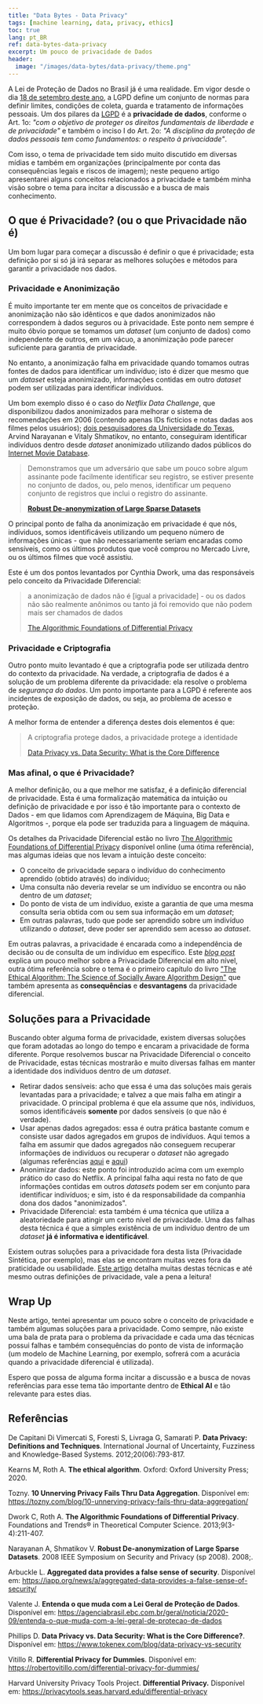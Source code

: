 ```yaml
---
title: "Data Bytes - Data Privacy"
tags: [machine learning, data, privacy, ethics]
toc: true
lang: pt_BR
ref: data-bytes-data-privacy
excerpt: Um pouco de privacidade de Dados
header:
  image: "/images/data-bytes/data-privacy/theme.png"
---
```


A Lei de Proteção de Dados no Brasil já é uma realidade. Em vigor desde o dia [18 de setembro deste ano](https://agenciabrasil.ebc.com.br/geral/noticia/2020-09/entenda-o-que-muda-com-a-lei-geral-de-protecao-de-dados), a LGPD define um conjunto de normas para definir limites, condições de coleta, guarda e tratamento de informações pessoais. Um dos pilares da [LGPD](http://www.planalto.gov.br/ccivil_03/_ato2015-2018/2018/lei/L13709.htm) é a **privacidade de dados**, conforme o Art. 1o: *"com o objetivo de proteger os direitos fundamentais de liberdade e de privacidade"* e também o inciso I do Art. 2o: *"A disciplina da proteção de dados pessoais tem como fundamentos: o respeito à privacidade"*.

Com isso, o tema de privacidade tem sido muito discutido em diversas mídias e também em organizações (principalmente por conta das consequências legais e riscos de imagem); neste pequeno artigo apresentarei alguns conceitos relacionados a privacidade e também minha visão sobre o tema para incitar a discussão e a busca de mais conhecimento.

## O que é Privacidade? (ou o que Privacidade não é)

Um bom lugar para começar a discussão é definir o que é privacidade; esta definição por si só já irá separar as melhores soluções e métodos para garantir a privacidade nos dados.

### Privacidade e Anonimização

É muito importante ter em mente que os conceitos de privacidade e anonimização não são idênticos e que dados anonimizados não correspondem à dados seguros ou à privacidade. Este ponto nem sempre é muito óbvio porque se tomamos um *dataset* (um conjunto de dados) como independente de outros, em um vácuo, a anonimização pode parecer suficiente para garantia de privacidade.

No entanto, a anonimização falha em privacidade quando tomamos outras fontes de dados para identificar um indivíduo; isto é dizer que mesmo que um *dataset* esteja anonimizado, informações contidas em outro *dataset* podem ser utilizadas para identificar indivíduos.

Um bom exemplo disso é o caso do *Netflix Data Challenge*, que disponibilizou dados anonimizados para melhorar o sistema de recomendações em 2006 (contendo apenas IDs fictícios e notas dadas aos filmes pelos usuários); [dois pesquisadores da Universidade do Texas](https://www.cs.cornell.edu/~shmat/shmat_oak08netflix.pdf), Arvind Narayanan e Vitaly Shmatikov, no entanto, conseguiram identificar indivíduos dentro desde *dataset* anonimizado utilizando dados públicos do [Internet Movie Database](http://www.imdb.com/).

> Demonstramos que um adversário que sabe um pouco sobre algum assinante pode facilmente identificar seu registro, se estiver presente no conjunto de dados, ou, pelo menos, identificar um pequeno conjunto de registros que inclui o registro do assinante.
>
> [**Robust De-anonymization of Large Sparse Datasets**](https://www.cs.cornell.edu/~shmat/shmat_oak08netflix.pdf)

O principal ponto de falha da anonimização em privacidade é que nós, indíviduos, somos identificáveis utilizando um pequeno número de informações únicas -   que não necessariamente seriam encaradas como sensíveis, como os últimos produtos que você comprou no Mercado Livre, ou os últimos filmes que você assistiu.

Este é um dos pontos levantados por Cynthia Dwork, uma das responsáveis pelo conceito da Privacidade Diferencial:

> a anonimização de dados não é [igual a privacidade] - ou os dados não são realmente anônimos ou tanto já foi removido que não podem mais ser chamados de dados
>
> [The Algorithmic Foundations of Differential Privacy](https://www.cis.upenn.edu/~aaroth/Papers/privacybook.pdf)

### Privacidade e Criptografia

Outro ponto muito levantado é que a criptografia pode ser utilizada dentro do contexto da privacidade. Na verdade, a criptografia de dados é a solução de um problema diferente da privacidade: ela resolve o problema de *segurança do dados*. Um ponto importante para a LGPD é referente aos incidentes de exposição de dados, ou seja, ao problema de acesso e proteção.

A melhor forma de entender a diferença destes dois elementos é que:

> A criptografia protege dados, a privacidade protege a identidade
>
> [Data Privacy vs. Data Security: What is the Core Difference](https://www.tokenex.com/blog/data-privacy-vs-security)

### Mas afinal, o que é Privacidade?

A melhor definição, ou a que melhor me satisfaz, é a definição diferencial de privacidade. Esta é uma formalização matemática da intuição ou definição de privacidade e por isso é tão importante para o contexto de Dados - em que lidamos com Aprendizagem de Máquina, Big Data e Algoritmos -, porque ela pode ser traduzida para a linguagem de máquina.

Os detalhes da Privacidade Diferencial estão no livro [The Algorithmic Foundations of Differential Privacy](https://www.cis.upenn.edu/~aaroth/Papers/privacybook.pdf) disponível online (uma ótima referência), mas algumas ideias que nos levam a intuição deste conceito:

- O conceito de privacidade separa o indivíduo do conhecimento aprendido (obtido através) do indíviduo;
- Uma consulta não deveria revelar se um indivíduo se encontra ou não dentro de um *dataset*;
- Do ponto de vista de um indivíduo, existe a garantia de que uma mesma consulta seria obtida com ou sem sua informação em um *dataset*;
- Em outras palavras, tudo que pode ser aprendido sobre um indivíduo utilizando o *dataset*, deve poder ser aprendido sem acesso ao *dataset*.

Em outras palavras, a privacidade é encarada como a independência de decisão ou de consulta de um indivíduo em específico. Este *[blog post](https://robertovitillo.com/differential-privacy-for-dummies/)* explica um pouco melhor sobre a Privacidade Diferencial em alto nível, outra ótima referência sobre o tema é o primeiro capítulo do livro ["The Ethical Algorithm: The Science of Socially Aware Algorithm Design"](https://www.amazon.com/Ethical-Algorithm-Science-Socially-Design/dp/0190948205) que também apresenta as **consequências** e **desvantagens** da privacidade diferencial.

## Soluções para a Privacidade

Buscando obter alguma forma de privacidade, existem diversas soluções que foram adotadas ao longo do tempo e encaram a privacidade de forma diferente. Porque resolvemos buscar na Privacidade Diferencial o conceito de Privacidade, estas técnicas mostrarão e muito diversas falhas em manter a identidade dos indíviduos dentro de um *dataset*.

- Retirar dados sensíveis: acho que essa é uma das soluções mais gerais levantadas para a privacidade; e talvez a que mais falha em atingir a privacidade. O principal problema é que ela assume que nós, indíviduos, somos identificáveis **somente** por dados sensíveis (o que não é verdade).
- Usar apenas dados agregados: essa é outra prática bastante comum e consiste usar dados agregados em grupos de indivíduos. Aqui temos a falha em assumir que dados agregados não conseguem recuperar informações de indivíduos ou recuperar o *dataset* não agregado (algumas referências [aqui](https://iapp.org/news/a/aggregated-data-provides-a-false-sense-of-security/) e [aqui](https://tozny.com/blog/10-unnerving-privacy-fails-thru-data-aggregation/))
- Anonimizar dados: este ponto foi introduzido acima com um exemplo prático do caso do Netflix. A principal falha aqui resta no fato de que informações contidas em outros *datasets* podem ser em conjunto para identificar indivíduos; e sim, isto é da responsabilidade da companhia dona dos dados "anonimizados".
- Privacidade Diferencial: esta também é uma técnica que utiliza a aleatoriedade para atingir um certo nível de privacidade. Uma das falhas desta técnica é que a simples existência de um indivíduo dentro de um *dataset* **já é informativa e identificável**.

Existem outras soluções para a privacidade fora desta lista (Privacidade Sintética, por exemplo), mas elas se encontram muitas vezes fora da praticidade ou usabilidade. [Este artigo](https://pdfs.semanticscholar.org/7c6a/bddbd791dddd281c5764dbe859c55ba2e019.pdf?_ga=2.170032995.299723572.1604518308-1165209624.1601912032) detalha muitas destas técnicas e até mesmo outras definições de privacidade, vale a pena a leitura!

## Wrap Up

Neste artigo, tentei apresentar um pouco sobre o conceito de privacidade e também algumas soluções para a privacidade. Como sempre, não existe uma bala de prata para o problema da privacidade e cada uma das técnicas possui falhas e também consequências do ponto de vista de informação (um modelo de Machine Learning, por exemplo, sofrerá com a acurácia quando a privacidade diferencial é utilizada).

Espero que possa de alguma forma incitar a discussão e a busca de novas referências para esse tema tão importante dentro de **Ethical AI** e tão relevante para estes dias.

## Referências

De Capitani Di Vimercati S, Foresti S, Livraga G, Samarati P. **Data Privacy: Definitions and Techniques**. International Journal of Uncertainty, Fuzziness and Knowledge-Based Systems. 2012;20(06):793-817.

Kearns M, Roth A. **The ethical algorithm**. Oxford: Oxford University Press; 2020.

Tozny. **10 Unnerving Privacy Fails Thru Data Aggregation**. Disponível em: https://tozny.com/blog/10-unnerving-privacy-fails-thru-data-aggregation/

Dwork C, Roth A. **The Algorithmic Foundations of Differential Privacy**. Foundations and Trends® in Theoretical Computer Science. 2013;9(3-4):211-407.

Narayanan A, Shmatikov V. **Robust De-anonymization of Large Sparse Datasets**. 2008 IEEE Symposium on Security and Privacy (sp 2008). 2008;.

Arbuckle L. **Aggregated data provides a false sense of security**. Disponível em: https://iapp.org/news/a/aggregated-data-provides-a-false-sense-of-security/

Valente J. **Entenda o que muda com a Lei Geral de Proteção de Dados**. Disponível em: https://agenciabrasil.ebc.com.br/geral/noticia/2020-09/entenda-o-que-muda-com-a-lei-geral-de-protecao-de-dados

Phillips D. **Data Privacy vs. Data Security: What is the Core Difference?**. Disponível em: https://www.tokenex.com/blog/data-privacy-vs-security

Vitillo R. **Differential Privacy for Dummies**. Disponível em: https://robertovitillo.com/differential-privacy-for-dummies/

Harvard University Privacy Tools Project. **Differential Privacy.** Disponível em: https://privacytools.seas.harvard.edu/differential-privacy
